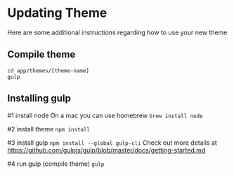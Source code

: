Updating Theme
==============

Here are some additional instructions regarding how to use your new theme


Compile theme
-------------
	cd app/themes/[theme-name]
	gulp


Installing gulp
---------------

#1 install node
On a mac you can use homebrew
`brew install node`

#2 install theme
`npm install`

#3 install gulp
`npm install --global gulp-cli`
Check out more details at https://github.com/gulpjs/gulp/blob/master/docs/getting-started.md

#4 run gulp (compile theme)
`gulp`

